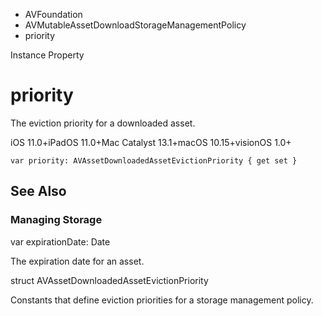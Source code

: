 

- AVFoundation
- AVMutableAssetDownloadStorageManagementPolicy
-  priority 

Instance Property

# priority

The eviction priority for a downloaded asset.

iOS 11.0+iPadOS 11.0+Mac Catalyst 13.1+macOS 10.15+visionOS 1.0+

``` source
var priority: AVAssetDownloadedAssetEvictionPriority { get set }
```

## See Also

### Managing Storage

var expirationDate: Date

The expiration date for an asset.

struct AVAssetDownloadedAssetEvictionPriority

Constants that define eviction priorities for a storage management policy.

